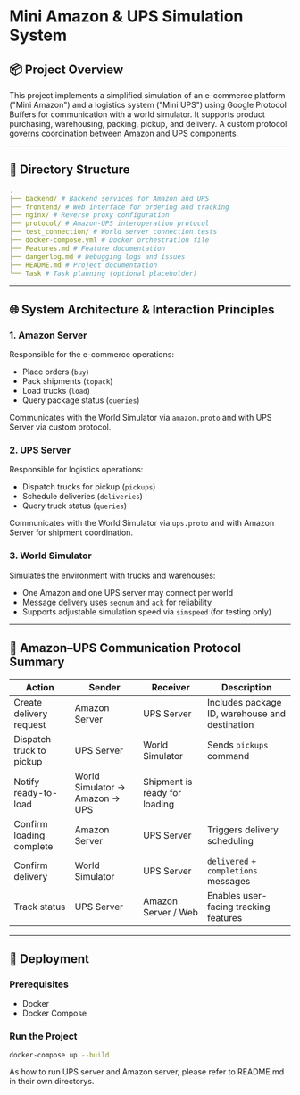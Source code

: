 # Mini Amazon & UPS Simulation System

## 📦 Project Overview

This project implements a simplified simulation of an e-commerce platform ("Mini Amazon") and a logistics system ("Mini UPS") using Google Protocol Buffers for communication with a world simulator. It supports product purchasing, warehousing, packing, pickup, and delivery. A custom protocol governs coordination between Amazon and UPS components.

---

## 📁 Directory Structure

```yaml
.
├── backend/ # Backend services for Amazon and UPS
├── frontend/ # Web interface for ordering and tracking
├── nginx/ # Reverse proxy configuration
├── protocol/ # Amazon-UPS interoperation protocol
├── test_connection/ # World server connection tests
├── docker-compose.yml # Docker orchestration file
├── Features.md # Feature documentation
├── dangerlog.md # Debugging logs and issues
├── README.md # Project documentation
└── Task # Task planning (optional placeholder)
```
---

## 🌐 System Architecture & Interaction Principles

### 1. Amazon Server

Responsible for the e-commerce operations:
- Place orders (`buy`)
- Pack shipments (`topack`)
- Load trucks (`load`)
- Query package status (`queries`)

Communicates with the World Simulator via `amazon.proto` and with UPS Server via custom protocol.

### 2. UPS Server

Responsible for logistics operations:
- Dispatch trucks for pickup (`pickups`)
- Schedule deliveries (`deliveries`)
- Query truck status (`queries`)

Communicates with the World Simulator via `ups.proto` and with Amazon Server for shipment coordination.

### 3. World Simulator

Simulates the environment with trucks and warehouses:
- One Amazon and one UPS server may connect per world
- Message delivery uses `seqnum` and `ack` for reliability
- Supports adjustable simulation speed via `simspeed` (for testing only)

---

## 🔁 Amazon–UPS Communication Protocol Summary

| Action                   | Sender         | Receiver       | Description |
|--------------------------|----------------|----------------|-------------|
| Create delivery request  | Amazon Server  | UPS Server     | Includes package ID, warehouse and destination |
| Dispatch truck to pickup | UPS Server     | World Simulator| Sends `pickups` command |
| Notify ready-to-load     | World Simulator → Amazon → UPS | Shipment is ready for loading |
| Confirm loading complete | Amazon Server  | UPS Server     | Triggers delivery scheduling |
| Confirm delivery         | World Simulator| UPS Server     | `delivered` + `completions` messages |
| Track status             | UPS Server     | Amazon Server / Web | Enables user-facing tracking features |

---

## 🚀 Deployment

### Prerequisites

- Docker
- Docker Compose

### Run the Project

```bash
docker-compose up --build
```
As how to run UPS server and Amazon server, please refer to README.md in their own directorys.
